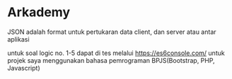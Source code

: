 # Arkademy

JSON adalah format untuk pertukaran data client, dan server atau antar aplikasi

untuk soal logic no. 1-5 dapat di tes melalui https://es6console.com/
untuk projek saya menggunakan bahasa pemrograman BPJS(Bootstrap, PHP, Javascript)
